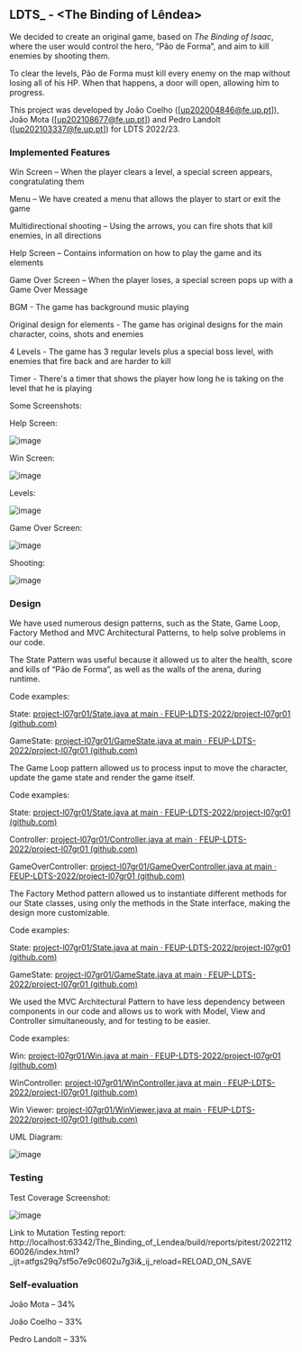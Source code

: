 ## LDTS_<L07><GR01> - <The Binding of Lêndea>

We decided to create an original game, based on *The Binding of Isaac*, where the user would control the hero, “Pão de Forma”, and aim to kill enemies by shooting them.

To clear the levels, Pão de Forma must kill every enemy on the map without losing all of his HP. When that happens, a door will open, allowing him to progress.

This project was developed by João Coelho ([up202004846@fe.up.pt]), João Mota ([up202108677@fe.up.pt]) and Pedro Landolt ([up202103337@fe.up.pt]) for LDTS 2022/23.



### Implemented Features


Win Screen – When the player clears a level, a special screen appears, congratulating them


Menu – We have created a menu that allows the player to start or exit the game


Multidirectional shooting – Using the arrows, you can fire shots that kill enemies, in all directions


Help Screen – Contains information on how to play the game and its elements


Game Over Screen – When the player loses, a special screen pops up with a Game Over Message


BGM - The game has background music playing


Original design for elements - The game has original designs for the main character, coins, shots and enemies


4 Levels - The game has 3 regular levels plus a special boss level, with enemies that fire back and are harder to kill


Timer - There's a timer that shows the player how long he is taking on the level that he is playing


Some Screenshots:


Help Screen:

![image](https://user-images.githubusercontent.com/92723402/207064538-d384e2c0-df1a-4444-a690-7f4d28c724d9.png)


Win Screen: 

![image](https://user-images.githubusercontent.com/92723402/207064658-17cd7ed1-3868-40a7-93bb-e345efe8633c.png)


Levels:

![image](https://user-images.githubusercontent.com/92723402/207064890-3877e8c8-ef7f-4b3e-9063-a66e2e870fa6.png)


Game Over Screen:

![image](https://user-images.githubusercontent.com/92723402/207065260-a0dd5bb8-bf6b-4537-8a28-fda35b3a203e.png)


Shooting:

![image](https://user-images.githubusercontent.com/92723402/207065958-a7d2cb80-3aa4-478e-aaed-34852a3f9f91.png)




### Design


We have used numerous design patterns, such as the State, Game Loop, Factory Method and MVC Architectural Patterns, to help solve problems in our code.


The State Pattern was useful because it allowed us to alter the health, score and kills of “Pão de Forma”, as well as the walls of the arena, during runtime.


Code examples:

State: [project-l07gr01/State.java at main · FEUP-LDTS-2022/project-l07gr01 (github.com)](https://github.com/FEUP-LDTS-2022/project-l07gr01/blob/main/src/main/java/com/aor/lendea/states/State.java)

GameState: [project-l07gr01/GameState.java at main · FEUP-LDTS-2022/project-l07gr01 (github.com)](https://github.com/FEUP-LDTS-2022/project-l07gr01/blob/main/src/main/java/com/aor/lendea/states/GameState.java)



The Game Loop pattern allowed us to process input to move the character, update the game state and render the game itself.


Code examples:

State: [project-l07gr01/State.java at main · FEUP-LDTS-2022/project-l07gr01 (github.com)](https://github.com/FEUP-LDTS-2022/project-l07gr01/blob/main/src/main/java/com/aor/lendea/states/State.java)

Controller: [project-l07gr01/Controller.java at main · FEUP-LDTS-2022/project-l07gr01 (github.com)](https://github.com/FEUP-LDTS-2022/project-l07gr01/blob/main/src/main/java/com/aor/lendea/controller/Controller.java)

GameOverController: [project-l07gr01/GameOverController.java at main · FEUP-LDTS-2022/project-l07gr01 (github.com)](https://github.com/FEUP-LDTS-2022/project-l07gr01/blob/main/src/main/java/com/aor/lendea/controller/menu/GameOverController.java)



The Factory Method pattern allowed us to instantiate different methods for our State classes, using only the methods in the State interface, making the design more customizable.


Code examples:

State: [project-l07gr01/State.java at main · FEUP-LDTS-2022/project-l07gr01 (github.com)](https://github.com/FEUP-LDTS-2022/project-l07gr01/blob/main/src/main/java/com/aor/lendea/states/State.java)

GameState: [project-l07gr01/GameState.java at main · FEUP-LDTS-2022/project-l07gr01 (github.com)](https://github.com/FEUP-LDTS-2022/project-l07gr01/blob/main/src/main/java/com/aor/lendea/states/GameState.java)



We used the MVC Architectural Pattern to have less dependency between components in our code and allows us to work with Model, View and Controller simultaneously, and for testing to be easier.


Code examples:

Win: [project-l07gr01/Win.java at main · FEUP-LDTS-2022/project-l07gr01 (github.com)](https://github.com/FEUP-LDTS-2022/project-l07gr01/blob/main/src/main/java/com/aor/lendea/model/win/Win.java)

WinController: [project-l07gr01/WinController.java at main · FEUP-LDTS-2022/project-l07gr01 (github.com)](https://github.com/FEUP-LDTS-2022/project-l07gr01/blob/main/src/main/java/com/aor/lendea/controller/menu/WinController.java)

Win Viewer: [project-l07gr01/WinViewer.java at main · FEUP-LDTS-2022/project-l07gr01 (github.com)](https://github.com/FEUP-LDTS-2022/project-l07gr01/blob/main/src/main/java/com/aor/lendea/viewer/win/WinViewer.java)


UML Diagram:

![image](https://user-images.githubusercontent.com/92723402/204062831-d3e8d77c-abc2-4da4-ad7f-462c13ef4fe3.png)



### Testing

Test Coverage Screenshot:

![image](https://user-images.githubusercontent.com/92723402/204062863-59f64adc-2a86-436d-b2d2-1f50a2d9f158.png)


Link to Mutation Testing report: http://localhost:63342/The_Binding_of_Lendea/build/reports/pitest/202211260026/index.html?_ijt=atfgs29q7sf5o7e9c0602u7g3i&_ij_reload=RELOAD_ON_SAVE

### Self-evaluation

João Mota – 34%

João Coelho – 33%

Pedro Landolt – 33%
